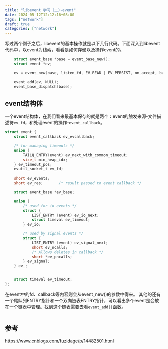 ```yaml
---
title: "libevent 学习（二)-event"
date: 2024-05-12T12:12:16+08:00
tags: ["network"]
draft: true
categories: ["network"]
---
```


写过两个例子之后，libevent的基本操作就是以下几行代码。下面深入到libevent代码中，以event为线索，看看是如何存储以及操作event的。

```c
    struct event_base *base = event_base_new();
    struct event *ev;

    ev = event_new(base, listen_fd, EV_READ | EV_PERSIST, on_accept, base);

    event_add(ev, NULL);
    event_base_dispatch(base);
```

## event结构体

一个event结构体，在我们看来最基本保存的就是两个：event的触发来源-文件描述符`ev_fd`，和处理event的操作-`event_callback`。

```c
struct event {
	struct event_callback ev_evcallback;

	/* for managing timeouts */
	union {
		TAILQ_ENTRY(event) ev_next_with_common_timeout;
		size_t min_heap_idx;
	} ev_timeout_pos;
	evutil_socket_t ev_fd;

	short ev_events;
	short ev_res;		/* result passed to event callback */

	struct event_base *ev_base;

	union {
		/* used for io events */
		struct {
			LIST_ENTRY (event) ev_io_next;
			struct timeval ev_timeout;
		} ev_io;

		/* used by signal events */
		struct {
			LIST_ENTRY (event) ev_signal_next;
			short ev_ncalls;
			/* Allows deletes in callback */
			short *ev_pncalls;
		} ev_signal;
	} ev_;


	struct timeval ev_timeout;
};


```
在event中的fd、callback等内容则会从event_new()的参数中得来。
其他的还有一个尾队列ENTRY指针和一个双向链表ENTRY指针，可以看出多个event是会放在一个链表中管理。找到这个链表需要去看`event_add()`函数。

```

```





## 参考

https://www.cnblogs.com/fuzidage/p/14482501.html